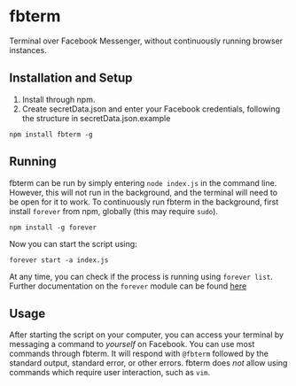# fbterm
Terminal over Facebook Messenger, without continuously running browser instances.

## Installation and Setup

1. Install through npm.
2. Create secretData.json and enter your Facebook credentials, following the structure in secretData.json.example
```shell
npm install fbterm -g
```


## Running 

fbterm can be run by simply entering `node index.js` in the command line. However, this will not run in the background, and the terminal will need to be open for it to work. To continuously run fbterm in the background, first install `forever` from npm, globally (this may require `sudo`).
```shell
npm install -g forever
```
Now you can start the script using:
```shell
forever start -a index.js
```

At any time, you can check if the process is running using `forever list`. Further documentation on the `forever` module can be found [here](https://www.npmjs.com/package/forever)

## Usage

After starting the script on your computer, you can access your terminal by messaging a command to *yourself* on Facebook. You can use most commands through fbterm. 
It will respond with `@fbterm` followed by the standard output, standard error, or other errors. 
fbterm does *not* allow using commands which require user interaction, such as `vim`.

